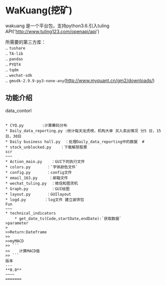 ﻿WaKuang(挖矿)
=======

wakuang 是一个平台包，支持python3.6.引入tuling API('http://www.tuling123.com/openapi/api')

所需要的第三方库：  
    .. `tushare`  
    .. `TA-lib`  
    .. `pandas`  
    .. `PYQT4`  
    .. `tqdm`  
    .. `wechat-sdk`  
    .. `gmsdk-2.9.9-py3-none-any`(http://www.myquant.cn/gm2/downloads/)  
    
功能介绍
--------
data_contorl
~~~~~~~~~~~~  

* CYQ.py 		:计算筹码分布  
* Daily_data_reporting.py :统计每天龙虎榜，机构大单 买入卖出情况 分5 日，15日，30日  
* Daily business hall.py  ：处理Daily_data_reporting中的数据  #
* stock_unblocked.py 	：下载解禁股票  
scr           
~~~
* Action_main.py   	：GUI下的执行文件  
* colors.py       ：`字体颜色文件` 
* config.py       ：config文件  
* email_163.py     ：邮箱文件  
* wechat_tuling.py 	：微信和图灵机  
* Graph.py       	：GUI绘图  
* layout.py       ：GUIlayout  
* logd.py        ：log文件 建立装饰包 
Fun
~~~
* technical_indicators
	* get_date_ts(Code,startDate,endDate):`获取数据`
>parameter
>
>>Return:Dateframe
>>
>>myMACD
>> ```
>>    计算MACD值
>> ``` 
版本             
---
**0.0**
~~~~
=======

